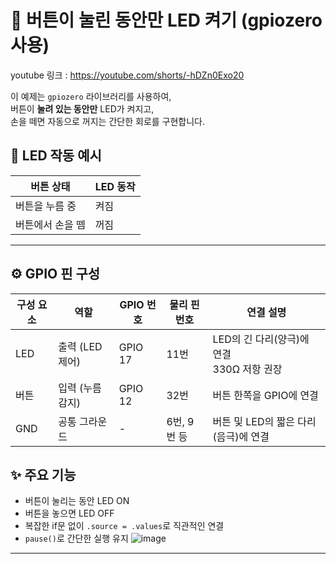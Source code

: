 # 🔘 버튼이 눌린 동안만 LED 켜기 (gpiozero 사용)

youtube 링크 : https://youtube.com/shorts/-hDZn0Exo20

이 예제는 `gpiozero` 라이브러리를 사용하여,  
버튼이 **눌려 있는 동안만** LED가 켜지고,  
손을 떼면 자동으로 꺼지는 간단한 회로를 구현합니다.


## 📸 LED 작동 예시

| 버튼 상태        | LED 동작 |
|------------------|----------|
| 버튼을 누름 중    | 켜짐     |
| 버튼에서 손을 뗌   | 꺼짐     |

---
## ⚙️ GPIO 핀 구성

| 구성 요소 | 역할         | GPIO 번호 | 물리 핀 번호 | 연결 설명                        |
|-----------|--------------|------------|----------------|----------------------------------|
| LED       | 출력 (LED 제어) | GPIO 17    | 11번             | LED의 긴 다리(양극)에 연결<br>330Ω 저항 권장 |
| 버튼      | 입력 (누름 감지) | GPIO 12    | 32번             | 버튼 한쪽을 GPIO에 연결          |
| GND       | 공통 그라운드   | -          | 6번, 9번 등       | 버튼 및 LED의 짧은 다리(음극)에 연결 |


## ✨ 주요 기능

- 버튼이 눌리는 동안 LED ON
- 버튼을 놓으면 LED OFF
- 복잡한 if문 없이 `.source = .values`로 직관적인 연결
- `pause()`로 간단한 실행 유지
![image](https://github.com/user-attachments/assets/b1d41609-5baf-4b30-9081-7a07be127fc9)

---


